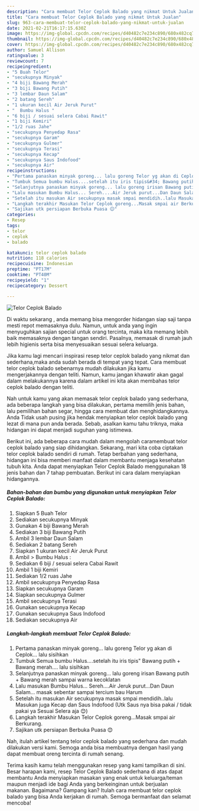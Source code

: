 ```yaml
---
description: "Cara membuat Telor Ceplok Balado yang nikmat Untuk Jualan"
title: "Cara membuat Telor Ceplok Balado yang nikmat Untuk Jualan"
slug: 963-cara-membuat-telor-ceplok-balado-yang-nikmat-untuk-jualan
date: 2021-02-21T16:17:15.630Z
image: https://img-global.cpcdn.com/recipes/d40482c7e234c890/680x482cq70/telor-ceplok-balado-foto-resep-utama.jpg
thumbnail: https://img-global.cpcdn.com/recipes/d40482c7e234c890/680x482cq70/telor-ceplok-balado-foto-resep-utama.jpg
cover: https://img-global.cpcdn.com/recipes/d40482c7e234c890/680x482cq70/telor-ceplok-balado-foto-resep-utama.jpg
author: Samuel Allison
ratingvalue: 3
reviewcount: 7
recipeingredient:
- "5 Buah Telor"
- "secukupnya Minyak"
- "4 biji Bawang Merah"
- "3 biji Bawang Putih"
- "3 lembar Daun Salam"
- "2 batang Sereh"
- "1 ukuran kecil Air Jeruk Purut"
- "  Bumbu Halus "
- "6 biji / sesuai selera Cabai Rawit"
- "1 biji Kemiri"
- "1/2 ruas Jahe"
- "secukupnya Penyedap Rasa"
- "secukupnya Garam"
- "secukupnya Gulmer"
- "secukupnya Terasi"
- "secukupnya Kecap"
- "secukupnya Saus Indofood"
- "secukupnya Air"
recipeinstructions:
- "Pertama panaskan minyak goreng... lalu goreng Telor yg akan di Ceplok... lalu sisihkan"
- "Tumbuk Semua bumbu Halus....setelah itu iris tipis&#34; Bawang putih + Bawang merah.... lalu sisihkan"
- "Selanjutnya panaskan minyak goreng... lalu goreng irisan Bawang putih + Bawang merah sampai warna kecoklatan"
- "Lalu masukan Bumbu Halus... Sereh....Air Jeruk purut...Dan Daun Salam... masak sebentar sampai tercium bau Harum"
- "Setelah itu masukan Air secukupnya masak smpai mendidih..lalu Masukan juga Kecap dan Saus Indofood (Utk Saus nya bisa pakai / tidak pakai ya Sesuai Selera aja 😊)"
- "Langkah terakhir Masukan Telor Ceplok goreng...Masak smpai air Berkurang."
- "Sajikan utk persiapan Berbuka Puasa 😊"
categories:
- Resep
tags:
- telor
- ceplok
- balado

katakunci: telor ceplok balado 
nutrition: 118 calories
recipecuisine: Indonesian
preptime: "PT17M"
cooktime: "PT40M"
recipeyield: "1"
recipecategory: Dessert

---
```



![Telor Ceplok Balado](https://img-global.cpcdn.com/recipes/d40482c7e234c890/680x482cq70/telor-ceplok-balado-foto-resep-utama.jpg)

Di waktu  sekarang , anda memang bisa mengorder hidangan siap saji tanpa mesti repot memasaknya dulu. Namun, untuk anda yang ingin menyuguhkan sajian special untuk orang tercinta, maka kita memang lebih baik memasaknya dengan tangan sendiri. Pasalnya, memasak di rumah jauh lebih higienis serta bisa menyesuaikan sesuai selera keluarga.

Jika kamu lagi mencari inspirasi resep telor ceplok balado yang nikmat dan sederhana,maka anda sudah berada di tempat yang tepat. Cara membuat telor ceplok balado  sebenarnya mudah dilakukan jika kamu mengerjakannya dengan teliti. Namun, kamu jangan khawatir akan gagal dalam melakukannya 
karena dalam artikel ini kita akan membahas telor ceplok balado dengan teliti.  



Nah untuk kamu yang akan memasak telor ceplok balado yang sederhana, ada beberapa langkah yang bisa dilakukan, pertama memilih jenis bahan, lalu pemilihan bahan segar, hingga cara membuat dan menghidangkannya. Anda Tidak usah pusing jika hendak menyiapkan telor ceplok balado yang lezat di mana pun anda berada. Sebab, asalkan kamu  tahu triknya, maka hidangan ini dapat menjadi suguhan yang istimewa.

Berikut ini, ada beberapa cara mudah dalam mengolah caramembuat telor ceplok balado yang siap dihidangkan. Sekarang, mari kita coba ciptakan telor ceplok balado sendiri di rumah. Tetap berbahan yang sederhana, hidangan ini bisa memberi manfaat dalam membantu menjaga kesehatan tubuh kita. Anda dapat menyiapkan Telor Ceplok Balado menggunakan 18 jenis bahan dan 7 tahap pembuatan. Berikut ini cara dalam menyiapkan hidangannya.

<!--inarticleads1-->

##### Bahan-bahan dan bumbu yang digunakan untuk menyiapkan Telor Ceplok Balado:

1. Siapkan 5 Buah Telor
1. Sediakan secukupnya Minyak
1. Gunakan 4 biji Bawang Merah
1. Sediakan 3 biji Bawang Putih
1. Ambil 3 lembar Daun Salam
1. Sediakan 2 batang Sereh
1. Siapkan 1 ukuran kecil Air Jeruk Purut
1. Ambil  &gt; Bumbu Halus :
1. Sediakan 6 biji / sesuai selera Cabai Rawit
1. Ambil 1 biji Kemiri
1. Sediakan 1/2 ruas Jahe
1. Ambil secukupnya Penyedap Rasa
1. Siapkan secukupnya Garam
1. Siapkan secukupnya Gulmer
1. Ambil secukupnya Terasi
1. Gunakan secukupnya Kecap
1. Gunakan secukupnya Saus Indofood
1. Sediakan secukupnya Air




<!--inarticleads2-->

##### Langkah-langkah membuat Telor Ceplok Balado:

1. Pertama panaskan minyak goreng... lalu goreng Telor yg akan di Ceplok... lalu sisihkan
1. Tumbuk Semua bumbu Halus....setelah itu iris tipis&#34; Bawang putih + Bawang merah.... lalu sisihkan
1. Selanjutnya panaskan minyak goreng... lalu goreng irisan Bawang putih + Bawang merah sampai warna kecoklatan
1. Lalu masukan Bumbu Halus... Sereh....Air Jeruk purut...Dan Daun Salam... masak sebentar sampai tercium bau Harum
1. Setelah itu masukan Air secukupnya masak smpai mendidih..lalu Masukan juga Kecap dan Saus Indofood (Utk Saus nya bisa pakai / tidak pakai ya Sesuai Selera aja 😊)
1. Langkah terakhir Masukan Telor Ceplok goreng...Masak smpai air Berkurang.
1. Sajikan utk persiapan Berbuka Puasa 😊




Nah, itulah artikel tentang  telor ceplok balado  yang sederhana dan mudah dilakukan versi kami. Semoga anda bisa membuatnya dengan hasil yang dapat membuat oreng tercinta di rumah senang. 

Terima kasih kamu telah menggunakan resep yang kami tampilkan di sini. Besar harapan kami, resep  Telor Ceplok Balado sederhana di atas dapat membantu Anda menyiapkan masakan yang enak untuk keluarga/teman maupun menjadi ide bagi Anda yang berkeinginan untuk berjualan makanan. Bagaimana? Gampang kan? Itulah cara membuat telor ceplok balado yang bisa Anda kerjakan di rumah. Semoga bermanfaat dan selamat mencoba!


